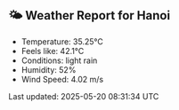 <!-- WEATHER-START -->
## 🌤 Weather Report for Hanoi

- Temperature: 35.25°C
- Feels like: 42.1°C
- Conditions: light rain
- Humidity: 52%
- Wind Speed: 4.02 m/s

Last updated: 2025-05-20 08:31:34 UTC
<!-- WEATHER-END -->
